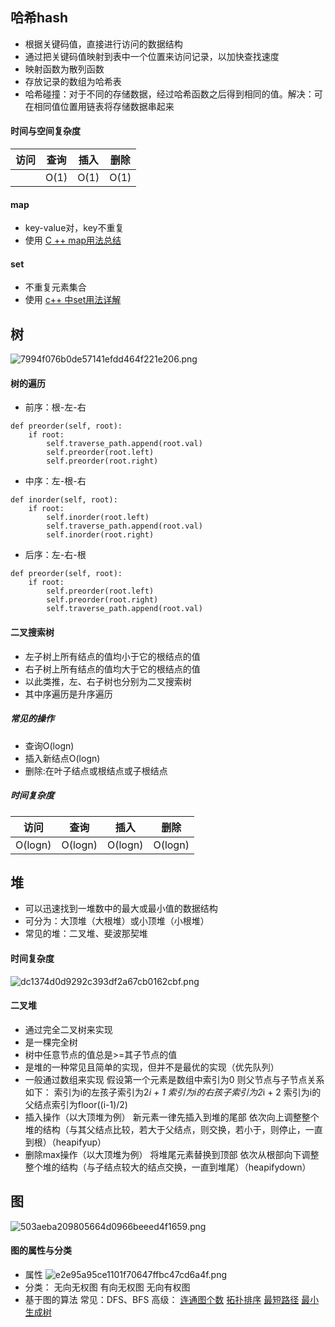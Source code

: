 ## 哈希hash
* 根据关键码值，直接进行访问的数据结构
* 通过把关键码值映射到表中一个位置来访问记录，以加快查找速度
* 映射函数为散列函数
* 存放记录的数组为哈希表
* 哈希碰撞：对于不同的存储数据，经过哈希函数之后得到相同的值。解决：可在相同值位置用链表将存储数据串起来
#### 时间与空间复杂度

| 访问 | 查询 | 插入 | 删除 |
| --- | --- | --- | --- |
|  | O(1) | O(1) | O(1) |
#### map
* key-value对，key不重复
* 使用 [C ++ map用法总结](https://blog.csdn.net/u010029439/article/details/89681773)
#### set
* 不重复元素集合
* 使用 [c++ 中set用法详解](https://www.cnblogs.com/caiyishuai/p/8646345.html)
## 树
![7994f076b0de57141efdd464f221e206.png](evernotecid://9CBF472A-15C8-4A3B-9481-9755CB04CDFC/appyinxiangcom/2136796/ENResource/p569)
#### 树的遍历
* 前序：根-左-右
```
def preorder(self, root):
    if root:
        self.traverse_path.append(root.val)
        self.preorder(root.left)
        self.preorder(root.right)   
```
* 中序：左-根-右
```
def inorder(self, root):
    if root:
        self.inorder(root.left)
        self.traverse_path.append(root.val)
        self.inorder(root.right)   
```
* 后序：左-右-根
```
def preorder(self, root):
    if root:
        self.preorder(root.left)
        self.preorder(root.right)  
        self.traverse_path.append(root.val) 
```
#### 二叉搜索树
* 左子树上所有结点的值均小于它的根结点的值
* 右子树上所有结点的值均大于它的根结点的值
* 以此类推，左、右子树也分别为二叉搜索树
* 其中序遍历是升序遍历
##### 常见的操作
* 查询O(logn)
* 插入新结点O(logn)
* 删除:在叶子结点或根结点或子根结点
##### 时间复杂度

| 访问 | 查询 | 插入 | 删除 |
| --- | --- | --- | --- |
| O(logn) | O(logn) | O(logn) | O(logn) |
## 堆
* 可以迅速找到一堆数中的最大或最小值的数据结构
* 可分为：大顶堆（大根堆）或小顶堆（小根堆）
* 常见的堆：二叉堆、斐波那契堆
#### 时间复杂度

![dc1374d0d9292c393df2a67cb0162cbf.png](evernotecid://9CBF472A-15C8-4A3B-9481-9755CB04CDFC/appyinxiangcom/2136796/ENResource/p571)

#### 二叉堆
* 通过完全二叉树来实现
* 是一棵完全树
* 树中任意节点的值总是>=其子节点的值
* 是堆的一种常见且简单的实现，但并不是最优的实现（优先队列）
* 一般通过数组来实现
    假设第一个元素是数组中索引为0
    则父节点与子节点关系如下：
    索引为i的左孩子索引为2*i + 1
    索引为i的右孩子索引为2*i + 2
    索引为i的父结点索引为floor((i-1)/2)
* 插入操作（以大顶堆为例）
    新元素一律先插入到堆的尾部
    依次向上调整整个堆的结构（与其父结点比较，若大于父结点，则交换，若小于，则停止，一直到根）（heapifyup）
* 删除max操作（以大顶堆为例）
    将堆尾元素替换到顶部
    依次从根部向下调整整个堆的结构（与子结点较大的结点交换，一直到堆尾）（heapifydown）
## 图
![503aeba209805664d0966beeed4f1659.png](evernotecid://9CBF472A-15C8-4A3B-9481-9755CB04CDFC/appyinxiangcom/2136796/ENResource/p572)
#### 图的属性与分类
* 属性
    ![e2e95a95ce1101f70647ffbc47cd6a4f.png](evernotecid://9CBF472A-15C8-4A3B-9481-9755CB04CDFC/appyinxiangcom/2136796/ENResource/p573)
* 分类：
    无向无权图
    有向无权图
    无向有权图
* 基于图的算法
    常见：DFS、BFS
    高级：
        [连通图个数](https://leetcode-cn.com/problems/number-of-islands/)
        [拓扑排序](https://zhuanlan.zhihu.com/p/34871092)
        [最短路径](https://www.bilibili.com/video/av25829980?from=search&seid=13391343514095937158)
        [最小生成树](https://www.bilibili.com/video/av84820276?from=search&seid=17476598104352152051)